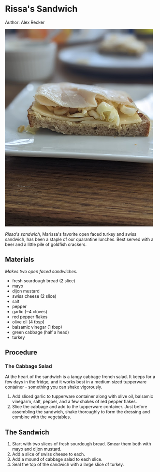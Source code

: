 # Rissa's Sandwich

Author: Alex Recker

![](images/rissas-sandwich.jpg)

_Rissa's sandwich_, Marissa's favorite open faced turkey and swiss
sandwich, has been a staple of our quarantine lunches.  Best served
with a beer and a little pile of goldfish crackers.

## Materials

_Makes two open faced sandwiches._

- fresh sourdough bread (2 slice)
- mayo
- dijon mustard
- swiss cheese (2 slice)
- salt
- pepper
- garlic (~4 cloves)
- red pepper flakes
- olive oil (4 tbsp)
- balsamic vinegar (1 tbsp)
- green cabbage (half a head)
- turkey

## Procedure

### The Cabbage Salad

At the heart of the sandwich is a tangy cabbage french salad.  It
keeps for a few days in the fridge, and it works best in a medium
sized tupperware container - something you can shake vigorously.

1. Add sliced garlic to tupperware container along with olive oil,
   balsamic vinegarm, salt, pepper, and a few shakes of red pepper
   flakes.
2. Slice the cabbage and add to the tupperware container.  Just before
   assembling the sandwich, shake thoroughly to form the dressing and
   combine with the vegetables.

## The Sandwich

1. Start with two slices of fresh sourdough bread.  Smear them both
   with mayo and dijon mustard.
2. Add a slice of swiss cheese to each.
3. Add a mound of cabbage salad to each slice.
4. Seal the top of the sandwich with a large slice of turkey.
